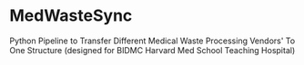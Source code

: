 # MedWasteSync
Python Pipeline to Transfer Different Medical Waste Processing Vendors' To One Structure (designed for BIDMC Harvard Med School Teaching Hospital)
